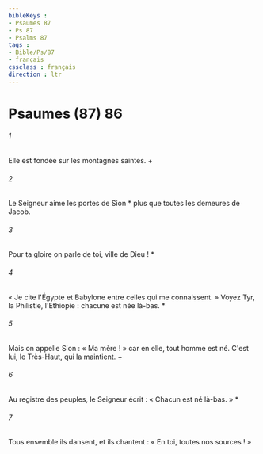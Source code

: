 ```yaml
---
bibleKeys : 
- Psaumes 87
- Ps 87
- Psalms 87
tags : 
- Bible/Ps/87
- français
cssclass : français
direction : ltr
---
```


# Psaumes (87) 86

###### 1
Elle est fondée sur les montagnes saintes. +
###### 2
Le Seigneur aime les portes de Sion * plus que toutes les demeures de Jacob.
###### 3
Pour ta gloire on parle de toi, ville de Dieu ! *
###### 4
« Je cite l'Égypte et Babylone entre celles qui me connaissent. » Voyez Tyr, la Philistie, l'Éthiopie : chacune est née là-bas. *
###### 5
Mais on appelle Sion : « Ma mère ! » car en elle, tout homme est né. C'est lui, le Très-Haut, qui la maintient. +
###### 6
Au registre des peuples, le Seigneur écrit : « Chacun est né là-bas. » *
###### 7
Tous ensemble ils dansent, et ils chantent : « En toi, toutes nos sources ! »
